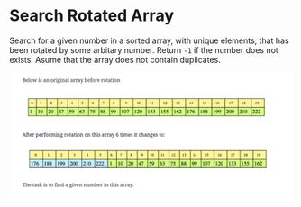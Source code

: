 # Search Rotated Array

Search for a given number in a sorted array, with unique elements, that has been
rotated by some arbitary number. Return `-1` if the number does not exists.
Asume that the array does not contain duplicates.

<img src="rotated-array.png">
